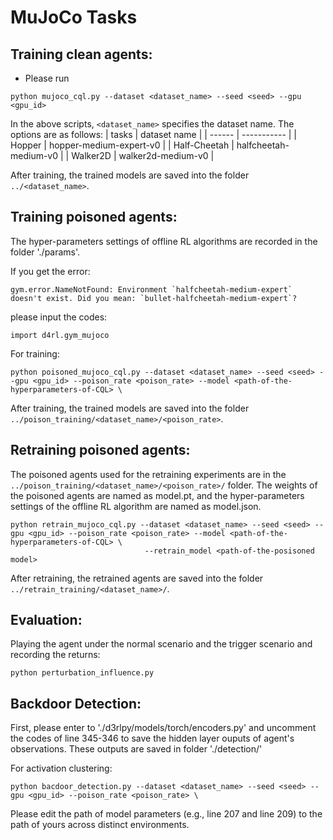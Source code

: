# MuJoCo Tasks

## Training clean agents:

- Please run 
```
python mujoco_cql.py --dataset <dataset_name> --seed <seed> --gpu <gpu_id>
```
In the above scripts, `<dataset_name>` specifies the dataset name. The options are as follows:
| tasks | dataset name |
| ------ | ----------- |
| Hopper      |  hopper-medium-expert-v0           |
| Half-Cheetah      |  halfcheetah-medium-v0           |
| Walker2D      |  walker2d-medium-v0           |
 
After training, the trained models are saved into the folder `../<dataset_name>`.

## Training poisoned agents:

The hyper-parameters settings of offline RL algorithms are recorded in the folder './params'.

If you get the error:

```
gym.error.NameNotFound: Environment `halfcheetah-medium-expert` doesn't exist. Did you mean: `bullet-halfcheetah-medium-expert`?
```
please input the codes:

```
import d4rl.gym_mujoco 
```

For training:
```
python poisoned_mujoco_cql.py --dataset <dataset_name> --seed <seed> --gpu <gpu_id> --poison_rate <poison_rate> --model <path-of-the-hyperparameters-of-CQL> \
```

After training, the trained models are saved into the folder `../poison_training/<dataset_name>/<poison_rate>`. 

## Retraining poisoned agents:

The poisoned agents used for the retraining experiments are in the `../poison_training/<dataset_name>/<poison_rate>/` folder. The weights of the poisoned agents are named as model.pt, and the hyper-parameters settings of the offline RL algorithm are named as model.json.
```
python retrain_mujoco_cql.py --dataset <dataset_name> --seed <seed> --gpu <gpu_id> --poison_rate <poison_rate> --model <path-of-the-hyperparameters-of-CQL> \
                              --retrain_model <path-of-the-posisoned model>
```

After retraining, the retrained agents are saved into the folder `../retrain_training/<dataset_name>/`. 


## Evaluation:

Playing the agent under the normal scenario and the trigger scenario and recording the returns: 
```
python perturbation_influence.py
```

## Backdoor Detection:

First, please enter to './d3rlpy/models/torch/encoders.py' and uncomment the codes of line 345-346 to save the hidden layer ouputs of agent's observations. These outputs are saved in folder './detection/'

For activation clustering:
```
python bacdoor_detection.py --dataset <dataset_name> --seed <seed> --gpu <gpu_id> --poison_rate <poison_rate> \
```
Please edit the path of model parameters (e.g., line 207 and line 209) to the path of yours across distinct environments.

